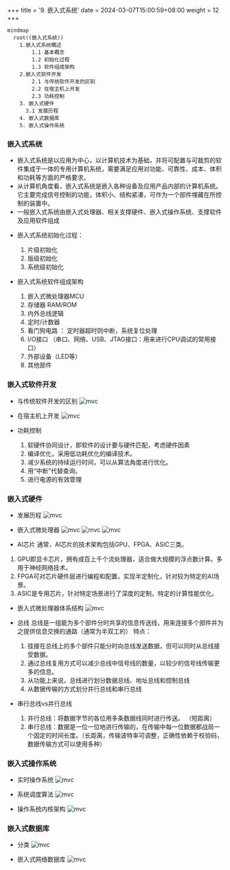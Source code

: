 +++
title = '9. 嵌入式系统'
date = 2024-03-07T15:00:59+08:00
weight = 12
+++

```mermaid
mindmap
  root((嵌入式系统))
    1.嵌入式系统概述
        1.1 基本概念
        1.2 初始化过程
        1.3 软件组成架构
    2.嵌入式软件开发
        2.1 与传统软件开发的区别
        2.2 在宿主机上开发
        2.3 功耗控制
    3. 嵌入式硬件
      3.1 发展历程
    4. 嵌入式数据库
    5. 嵌入式操作系统
```

### 嵌入式系统
- 嵌入式系统是以应用为中心，以计算机技术为基础，并将可配置与可裁剪的软件集成于一体的专用计算机系统，需要满足应用对功能、可靠性、成本、体积和功耗等方面的严格要求。
- 从计算机角度看，嵌入式系统是嵌入各种设备及应用产品内部的计算机系统。它主要完成信号控制的功能，体积小、结构紧凑，可作为一个部件埋藏在所控制的装置中。
- 一般嵌入式系统由嵌入式处理器、相关支撑硬件、嵌入式操作系统、支撑软件及应用软件组成

* 嵌入式系统初始化过程：
  1. 片级初始化
  2. 版级初始化
  3. 系统级初始化

* 嵌入式系统软件组成架构
  1. 嵌入式微处理器MCU
  2. 存储器 RAM/ROM
  3. 内外总线逻辑
  4. 定时/计数器
  5. 看门狗电路 ： 定时器超时则中断，系统复位处理
  6. I/O接口 （串口、网络、USB、JTAG接口：用来进行CPU调试的常用接口）
  7. 外部设备（LED等）
  8. 其他部件

### 嵌入式软件开发
- 与传统软件开发的区别
![mvc](../../../images/content/ruankao/diff_embedded_vs_normal_SE.png)

- 在宿主机上开发
![mvc](../../../images/content/ruankao/develop_on_host.png)

- 功耗控制
  1. 软硬件协同设计，即软件的设计要与硬件匹配，考虑硬件因素
  2. 编译优化，采用低功耗优化的编译技术。
  3. 减少系统的持续运行时间，可以从算法角度进行优化。
  4. 用“中断”代替查询。
  5. 进行电源的有效管理


### 嵌入式硬件
- 发展历程
![mvc](../../../images/content/ruankao/develop_route.png)

- 嵌入式微处理器
![mvc](../../../images/content/ruankao/MCU1.png)
![mvc](../../../images/content/ruankao/MCU2.png)
![mvc](../../../images/content/ruankao/MCU3.png)

- AI芯片
通常，AI芯片的技术架构包括GPU、FPGA、ASIC三类。
1. GPU即显卡芯片，拥有成百上千个流处理器，适合做大规模的浮点数计算。多用于神经网络技术。
2. FPGA可对芯片硬件层进行编程和配置，实现半定制化，针对较为特定的AI场景。
3. ASIC是专用芯片，针对特定场景进行了深度的定制，特定的计算性能优化。

- 嵌入式微处理器体系结构
![mvc](../../../images/content/ruankao/embedded_processor_architecture.png)

- 总线
总线是一组能为多个部件分时共享的信息传送线，用来连接多个部件并为之提供信息交换的通路（通常为半双工的）
特点：
  1. 挂接在总线上的多个部件只能分时向总线发送数据，但可以同时从总线接受数据。
  2. 通过总线复用方式可以减少总线中信号线的数量，以较少的信号线传输更多的信息。
  3. 从功能上来说，总线进行划分数据总线、地址总线和控制总线
  4. 从数据传输的方式划分并行总线和串行总线


- 串行总线vs并行总线
  1. 并行总线：将数据字节的各位用多条数据线同时进行传送。 （短距离）
  2. 串行总线：数据是一位一位地进行传输的，在传输中每一位数据都战局一个固定的时间长度。（长距离，传输波特率可调整，正确性依赖于校验码，数据传输方式可以使用多种）


### 嵌入式操作系统
- 实时操作系统
![mvc](../../../images/content/ruankao/real_time_os.png)

- 系统调度算法
![mvc](../../../images/content/ruankao/dispatch_algo.png)

- 操作系统内核架构
![mvc](../../../images/content/ruankao/embedded_core_architecture.png)


### 嵌入式数据库
- 分类
![mvc](../../../images/content/ruankao/embedded_database.png)

- 嵌入式网络数据库
![mvc](../../../images/content/ruankao/embedded_network_database.png)
